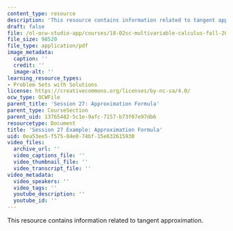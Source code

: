 ```yaml
---
content_type: resource
description: 'This resource contains information related to tangent approximation. '
draft: false
file: /ol-ocw-studio-app/courses/18-02sc-multivariable-calculus-fall-2010/0ea53ee5f57584e074bf15e632615930_MIT18_02SC_we_12_comb.pdf
file_size: 98520
file_type: application/pdf
image_metadata:
  caption: ''
  credit: ''
  image-alt: ''
learning_resource_types:
- Problem Sets with Solutions
license: https://creativecommons.org/licenses/by-nc-sa/4.0/
ocw_type: OCWFile
parent_title: 'Session 27: Approximation Formula'
parent_type: CourseSection
parent_uid: 13765482-5c1e-9afc-7157-b73f07e97db6
resourcetype: Document
title: 'Session 27 Example: Approximation Formula'
uid: 0ea53ee5-f575-84e0-74bf-15e632615930
video_files:
  archive_url: ''
  video_captions_file: ''
  video_thumbnail_file: ''
  video_transcript_file: ''
video_metadata:
  video_speakers: ''
  video_tags: ''
  youtube_description: ''
  youtube_id: ''
---
```

This resource contains information related to tangent approximation.